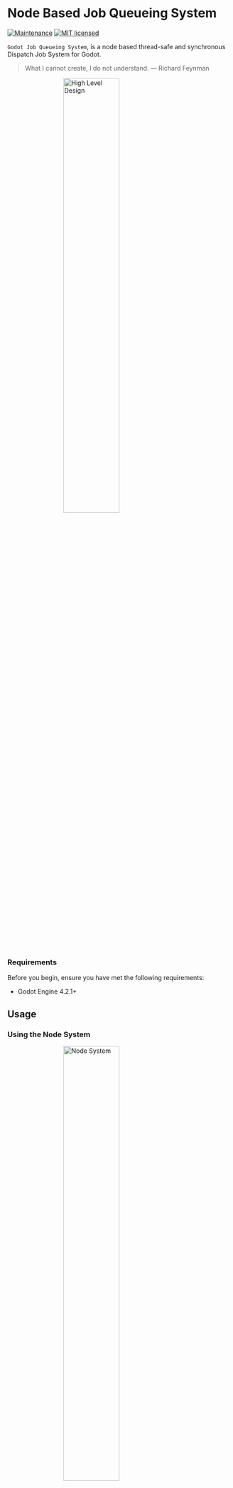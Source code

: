 Node Based Job Queueing System
===
[![Maintenance](https://img.shields.io/badge/maintenance-actively%20maintained-brightgreen.svg)](https://deps.rs/repo/github/joaoh82/godot-jobqueueingsystem)
[![MIT licensed](https://img.shields.io/badge/license-MIT-blue.svg)](./LICENSE)

`Godot Job Queueing System`, is a node based thread-safe and synchronous Dispatch Job System for Godot. 

> What I cannot create, I do not understand. 
> — Richard Feynman

<img src="images/high-level-design.png" alt="High Level Design" style="display: block;
  margin-left: auto;
  margin-right: auto;
  width: 50%;"/>

### Requirements
Before you begin, ensure you have met the following requirements:
* Godot Engine 4.2.1+

## Usage

### Using the Node System

<img src="images/JobQueueingSystemNodeTree.png" alt="Node System" style="display: block;
  margin-left: auto;
  margin-right: auto;
  width: 50%;"/>


You can also use the Job Queueing System using nodes and in a very easy way.

#### Add a JobQueueManager node to your node tree and configure it in the inspector.

**Node: JobQueueManager**

Parent node that manages the jobs and abstract the JobQueue class

<img src="images/JobQueueingSystemInspector.png" alt="Node System" style="display: block;
  margin-left: auto;
  margin-right: auto;
  width: 50%;"/>

Properties:

`Auto Start` - Determines is jobs should start running right at the start.

`Thread Count` - Determines how many threads should be used by the Job Queueing System

**Node: JobNode**

<img src="images/JobNode-Code.png" alt="Node System" style="display: block;
  margin-left: auto;
  margin-right: auto;
  width: 50%;"/>

Before adding this node to the tree you should create a script, extend from `JobNode` and implement the `execute` method.

<img src="images/MyJob - Code.png" alt="Node System" style="display: block;
  margin-left: auto;
  margin-right: auto;
  width: 50%;"/>

Properties:

<img src="images/JobNodeInspector.png" alt="Node System" style="display: block;
  margin-left: auto;
  margin-right: auto;
  width: 50%;"/>


`Args` - Array of values of any type that will be passed as parameters to the `execute` method you implement for the node. The number of parameters and types should match the ones in the `execute` method.

`Then` - Callback JobNode to be called when this job is done. Ideally you would nest these nodes so it is easier to understand when looking at the tree.

`Is Callback` - You should check this is this JobNode is a callback of another JobNode

<img src="images/Callback - Code.png" alt="Node System" style="display: block;
  margin-left: auto;
  margin-right: auto;
  width: 50%;"/>

The callback JobNode `execute` method should always have a result parameter that is passed from the parent JobNode. And the parent JobNode `execute` should always have a result value as a return type.

**This uses a Unix approach where if you pipe one program into another, the output of one is always the input of the next one.**

### Using the classes directly

#### Creating a new JobQueue

```gdscript
# Instantiate - Ideally in the top of the class (Check Example)
var job_queue : JobQueue = JobQueue.new()
# Create a serial queue, which call concurrent but sets the thread number to 1
job_queue.create_serial()
# Or concurrent queue, with the number of available processors or however many threads you would like.
job_queue.create_concurrent(OS.get_processor_count())  
# (if you do neither, JobQueue will run in synchronous mode)
```

#### Distaching Single Jobs

```gdscript
job_queue.dispatch(self.job_method_name.bind("optional", "method", "arguments"))
```

#### Distaching Jobs with callbacks
The callback job will only start after the first has finished
```gdscript
job_queue.dispatch(self.job_method_name.bind("optional", "method", "arguments")).then(self.result_callback)
```
**Important:** The `self.result_callback` takes an `results` array an argument and should have the following signature, and since it is called via a signal call it needs to have the `result : Array` as a parameter:
```gdscript
func result_callback(result : Array) -> void:
...
```
`results` - Is of type array and has the results from the first job method, if any, otherwise will be null.


#### Distaching Jobs in Groups

```gdscript
job_queue.dispatch_group([
  self.method_name1.bind("optional", "arguments"),
  self.method_name2,
  self.method_name3,
]).then_deferred(self.group_results_callback)
```

- `dispatch_group` takes an Array of `Callable` with the option of having a callback method to be called after all jobs are done.
- The jobs passed in the `dispatch_group` will be called one after the other. This may also vary depending if you are running with more than 1 thread or not.

#### Distaching Jobs in Couroutine Style
```gdscript
var job = job_queue.dispatch(self.mymethod)
# Waits for job to be finished
var mymethod_result = await job.job_finished
# Dispaches a group of jobs after `job_finished` signal is called.
var job_group = job_queue.dispatch_group([self.method1, self.method2])
# Waits for all jobs in group to be finished
var group_method_results = await job_group.finished
```

#### Automatically detecting when all jobs queued are finished

```gdscript
# Connecting to signal
job_queue.all_jobs_finished.connect(self._on_all_jobs_finished)

await job_queue.all_jobs_finished
```

- JobQueue, Job and all classes extends RefCounted, so no need to worry about freeing it manually

## API

### **JobQueue** ([addons/jqs/job_queue.gd](addons/jqs_queue/job_queue.gd)):

`signal all_jobs_finished()`
- Emitted when the last queued Job finishes.
  This signal is emitted deferred, so it is safe to call non
  [Thread-safe APIs](https://docs.godotengine.org/en/stable/tutorials/performance/thread_safe_apis.html).


`create_serial()`
- Creates a Thread of execution to process jobs.
  If threading is not supported, fallback to synchronous mode.
  If queue was already serial, this is a no-op, otherwise
  calls `shutdown` and create a new Thread.

`create_concurrent(thread_count: int = 1)`
- Creates `thread_count` Threads of execution to process jobs.
  If threading is not supported, fallback to synchronous mode.
  If queue was already concurrent with `thread_count` Threads,
  this is a no-op, otherwise calls `shutdown` and create new Threads.
  If `thread_count <= 1`, creates a serial queue.


`dispatch(callable: Callable) -> Job`
- Create a Job for executing `callable`.
  On threaded mode, the Job will be executed on a Thread when there is one available.
  On synchronous mode, the Job will be executed on the next frame.

`dispatch_group(job_list: Array[Callable]) -> JobGroup`
- Create all jobs in `job_list` by calling `dispatch` on each value, returning the JobGroup associated with them.

`is_threaded() -> bool`
- Returns whether queue is threaded or synchronous.

`get_thread_count() -> int`
- Returns the current Thread count.
  Returns 0 on synchronous mode.

`size() -> int`
- Returns the number of queued jobs.

`is_empty() -> bool`
- Returns whether queue is empty, that is, there are no jobs queued.

`clear()`
- Cancel pending Jobs, clearing the current queue.
  Jobs that are being processed will still run to completion.

`shutdown()`
- Cancel pending Jobs, wait and release the used Threads.
  The queue now runs in synchronous mode, so that new jobs will run in the main thread.
  Call `create_serial` or `create_concurrent` to recreate the worker threads.
  This method is called automatically on `NOTIFICATION_PREDELETE`.
  It is safe to call this more than once.


### **Job** 

`signal job_finished(result)`
- Emitted after Job executes, passing the result as argument.
  The signal is emitted in the same Thread that executed the Job, so you
  need to connect with `CONNECT_DEFERRED` if you want to call non [Thread-safe
  APIs](https://docs.godotengine.org/en/stable/tutorials/performance/thread_safe_apis.html).

`then(callable: Callable, flags: int = 0)`
- Helper method for connecting to the "finished" signal.
	This enables the following pattern:
  ```gdscript
  job_queue.dispatch(job).then(continuation_callable)
  ```

`then_deferred(callable: Callable, flags: int = 0)`
- Alias for `then` that also adds `CONNECT_DEFERRED` to flags.
  ```gdscript
  job_queue.dispatch(job).then_deferred(continuation_callable)
  ```


### **JobGroup**

`signal finished(results)`
- Emitted after all Jobs in the group finish, passing the results Array as argument.
  The signal is emitted in the same Thread that executed the last pending Job, so you
  need to connect with `CONNECT_DEFERRED` if you want to call non [Thread-safe
  APIs](https://docs.godotengine.org/en/stable/tutorials/performance/thread_safe_apis.html).

`then(callable: Callable, flags: int = 0)`
- Helper method for connecting to the "finished" signal.
	This enables the following pattern:
  ```gdscript
  job_queue.dispatch_group(job_list).then(continuation_callable)
  ```

`then_deferred(callable: Callable, flags: int = 0)`
- Alias for `then` that also adds `CONNECT_DEFERRED` to flags.
  ```gdscript
  job_queue.dispatch_group(job_list).then_deferred(continuation_callable)
  ```


## Contributing
**Pull requests are warmly welcome!!!**

For major changes, please [open an issue](https://github.com/joaoh82/godot-jobqueueingsystem/issues/new) first and let's talk about it. We are all ears!

If you'd like to contribute, please fork the repository and make changes as you'd like and shoot a Pull Request our way!

**Please make sure to update tests as appropriate.**

If you feel like you need it go check the GitHub documentation on [creating a pull request](https://help.github.com/en/github/collaborating-with-issues-and-pull-requests/creating-a-pull-request).

### Code of Conduct

Contribution to the project is organized under the terms of the
Contributor Covenant, the maintainer of Godot Job Queueing System, [@joaoh82](https://github.com/joaoh82), promises to intervene to uphold that code of conduct.

### Contact

If you want to contact me you can reach me at <joaoh82@gmail.com>.
